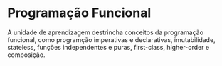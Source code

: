 # Programação Funcional

A unidade de aprendizagem destrincha conceitos da programação funcional, como programção imperativas e declarativas, imutabilidade, stateless, funções independentes e puras, first-class, higher-order e composição.